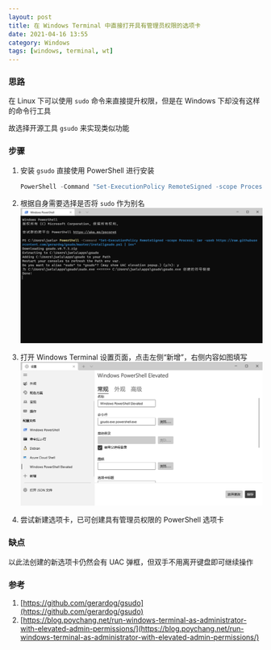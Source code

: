 ```yaml
---
layout: post
title: 在 Windows Terminal 中直接打开具有管理员权限的选项卡
date: 2021-04-16 13:55
category: Windows
tags: [windows, terminal, wt]
---
```


### 思路

在 Linux 下可以使用 `sudo` 命令来直接提升权限，但是在 Windows 下却没有这样的命令行工具

故选择开源工具 `gsudo` 来实现类似功能

### 步骤

1. 安装 `gsudo` 直接使用 PowerShell 进行安装

   ```powershell
   PowerShell -Command "Set-ExecutionPolicy RemoteSigned -scope Process; iwr -useb <https://raw.githubusercontent.com/gerardog/gsudo/master/installgsudo.ps1> | iex"
   ```
1. 根据自身需要选择是否将 `sudo` 作为别名
![Snipaste_2021-04-16_13-27-31.png][1]
1. 打开 Windows Terminal 设置页面，点击左侧“新增”，右侧内容如图填写
![Snipaste_2021-04-16_13-51-39.png][2]
1. 尝试新建选项卡，已可创建具有管理员权限的 PowerShell 选项卡


### 缺点

以此法创建的新选项卡仍然会有 UAC 弹框，但双手不用离开键盘即可继续操作

### 参考

1. [https://github.com/gerardog/gsudo](https://github.com/gerardog/gsudo)
2. [https://blog.poychang.net/run-windows-terminal-as-administrator-with-elevated-admin-permissions/](https://blog.poychang.net/run-windows-terminal-as-administrator-with-elevated-admin-permissions/)


  [1]: /assets/2020/021.png
  [2]: /assets/2020/022.png